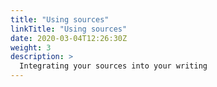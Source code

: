 ```yaml
---
title: "Using sources"
linkTitle: "Using sources"
date: 2020-03-04T12:26:30Z
weight: 3
description: >
  Integrating your sources into your writing
---
```



